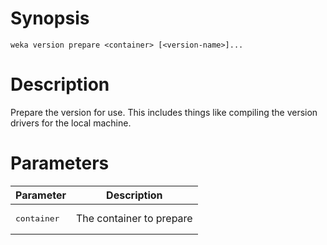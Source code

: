 # Synopsis

```weka version prepare <container> [<version-name>]...```

# Description

Prepare the version for use. This includes things like compiling the version drivers for the local machine.

# Parameters

| Parameter | Description |
| --------- | ----------- |
| <pre>container</pre> | The container to prepare |
